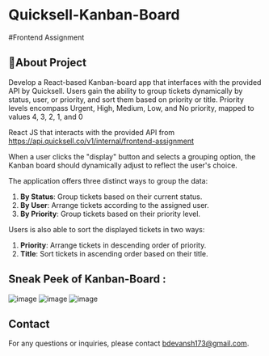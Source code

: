 # Quicksell-Kanban-Board
#Frontend Assignment

## 📌About Project
Develop a React-based Kanban-board app that interfaces with the provided API by Quicksell. Users gain the ability to group tickets dynamically by status, user, or priority, and sort them based on priority or title. Priority levels encompass Urgent, High, Medium, Low, and No priority, mapped to values 4, 3, 2, 1, and 0

React JS that interacts with the provided API from  https://api.quicksell.co/v1/internal/frontend-assignment

When a user clicks the "display" button and selects a grouping option, the Kanban board should dynamically adjust to reflect the user's choice.

The application offers three distinct ways to group the data:

1. **By Status**: Group tickets based on their current status.
2. **By User**: Arrange tickets according to the assigned user.
3. **By Priority**: Group tickets based on their priority level.


Users is also able to sort the displayed tickets in two ways:

1. **Priority**: Arrange tickets in descending order of priority.
2. **Title**: Sort tickets in ascending order based on their title.
## Sneak Peek of  Kanban-Board :
![image](https://github.com/user-attachments/assets/5ac0b733-7ff7-4689-b7e3-804dd18cc9a8)
![image](https://github.com/user-attachments/assets/ae8e0c5c-fe14-4ba6-bde7-2001362af0a4)
![image](https://github.com/user-attachments/assets/040fc0bc-70e6-4b59-ba95-40f262f201a6)

## Contact

For any questions or inquiries, please contact [bdevansh173@gmail.com](mailto:bdevansh173@gmail.com).




